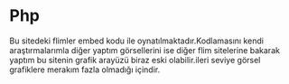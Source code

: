 # Php
Bu sitedeki flimler embed kodu ile oynatılmaktadır.Kodlamasını kendi araştırmalarımla diğer yaptım görsellerini ise diğer flim sitelerine bakarak yaptım bu sitenin grafik arayüzü biraz eski olabilir.ileri seviye görsel grafiklere merakım fazla olmadığı içindir.
